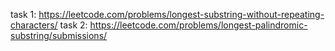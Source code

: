 task 1: https://leetcode.com/problems/longest-substring-without-repeating-characters/
task 2: https://leetcode.com/problems/longest-palindromic-substring/submissions/
